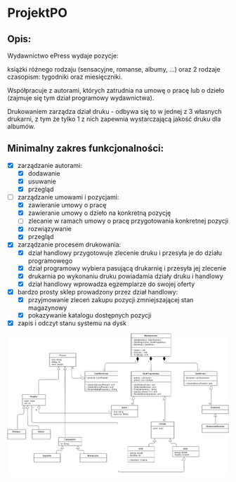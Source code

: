 # ProjektPO

## Opis:
Wydawnictwo ePress wydaje pozycje:

książki różnego rodzaju (sensacyjne, romanse, albumy, ...) oraz
2 rodzaje czasopism: tygodniki oraz miesięczniki.

Współpracuje z autorami, których zatrudnia na umowę o pracę lub o dzieło (zajmuje się tym dział programowy wydawnictwa).

Drukowaniem zarządza dział druku - odbywa się to w jednej z 3 własnych drukarni,
z tym że tylko 1 z nich zapewnia wystarczającą jakość druku dla albumów. 

## Minimalny zakres funkcjonalności:
- [x] zarządzanie autorami:
    - [x]  dodawanie
    - [x]  usuwanie
    - [x]  przegląd
- [ ] zarządzanie umowami i pozycjami:
    - [x]  zawieranie umowy o pracę
    - [x]  zawieranie umowy o dzieło na konkretną pozycję
    - [ ]  zlecanie w ramach umowy o pracę przygotowania konkretnej pozycji
    - [x]  rozwiązywanie
    - [x]  przegląd
- [x] zarządzanie procesem drukowania:
    - [x]  dział handlowy przygotowuje zlecenie druku i przesyła je do działu programowego
    - [x]  dział programowy wybiera pasującą drukarnię i przesyła jej zlecenie
    - [x]  drukarnia po wykonaniu druku powiadamia działy druku i handlowy
    - [x]  dział handlowy wprowadza egzemplarze do swojej oferty
- [x] bardzo prosty sklep prowadzony przez dział handlowy:
    - [x]  przyjmowanie zleceń zakupu pozycji zmniejszającej stan magazynowy
    - [x]  pokazywanie katalogu dostępnych pozycji
- [x] zapis i odczyt stanu systemu na dysk

![UML Projektu](/UML/UML.png)

